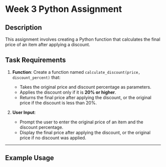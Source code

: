 # Week 3 Python Assignment

## Description
This assignment involves creating a Python function that calculates the final price of an item after applying a discount.

## Task Requirements
1. **Function**: Create a function named `calculate_discount(price, discount_percent)` that:
   - Takes the original price and discount percentage as parameters.
   - Applies the discount only if it is **20% or higher**.
   - Returns the final price after applying the discount, or the original price if the discount is less than 20%.

2. **User Input**:
   - Prompt the user to enter the original price of an item and the discount percentage.
   - Display the final price after applying the discount, or the original price if no discount was applied.

---

## Example Usage
